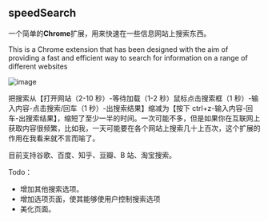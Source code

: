## speedSearch

一个简单的**Chrome**扩展，用来快速在一些信息网站上搜索东西。

This is a Chrome extension that has been designed with the aim of providing a fast and efficient way to search for information on a range of different websites

![image](./images/view.png)

把搜索从【打开网站（2-10 秒）-等待加载（1-2 秒）鼠标点击搜索框（1 秒）-输入内容-点击搜索/回车（1 秒）-出搜索结果】缩减为【按下 ctrl+z-输入内容-回车-出搜索结果】，缩短了至少一半的时间。一次可能不多，但是如果你在互联网上获取内容很频繁，比如我，一天可能要在各个网站上搜索几十上百次，这个扩展的作用在我看来就不言而喻了。

目前支持谷歌、百度、知乎、豆瓣、B 站、淘宝搜索。

Todo：

-   增加其他搜索选项。
-   增加选项页面，使其能够使用户控制搜索选项
-   美化页面。
